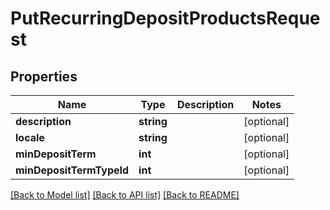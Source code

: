# PutRecurringDepositProductsRequest

## Properties
Name | Type | Description | Notes
------------ | ------------- | ------------- | -------------
**description** | **string** |  | [optional] 
**locale** | **string** |  | [optional] 
**minDepositTerm** | **int** |  | [optional] 
**minDepositTermTypeId** | **int** |  | [optional] 

[[Back to Model list]](../../README.md#documentation-for-models) [[Back to API list]](../../README.md#documentation-for-api-endpoints) [[Back to README]](../../README.md)

